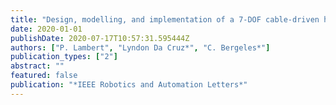 ```yaml
---
title: "Design, modelling, and implementation of a 7-DOF cable-driven haptic device with a configurable cable platform"
date: 2020-01-01
publishDate: 2020-07-17T10:57:31.595444Z
authors: ["P. Lambert", "Lyndon Da Cruz*", "C. Bergeles*"]
publication_types: ["2"]
abstract: ""
featured: false
publication: "*IEEE Robotics and Automation Letters*"
---
```



